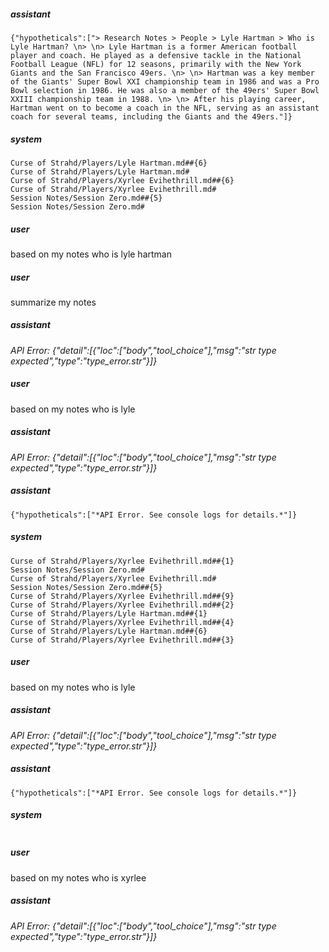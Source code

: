 ##### assistant
```lookup
{"hypotheticals":["> Research Notes > People > Lyle Hartman > Who is Lyle Hartman? \n> \n> Lyle Hartman is a former American football player and coach. He played as a defensive tackle in the National Football League (NFL) for 12 seasons, primarily with the New York Giants and the San Francisco 49ers. \n> \n> Hartman was a key member of the Giants' Super Bowl XXI championship team in 1986 and was a Pro Bowl selection in 1986. He was also a member of the 49ers' Super Bowl XXIII championship team in 1988. \n> \n> After his playing career, Hartman went on to become a coach in the NFL, serving as an assistant coach for several teams, including the Giants and the 49ers."]}
```

##### system
```sc-context
Curse of Strahd/Players/Lyle Hartman.md##{6}
Curse of Strahd/Players/Lyle Hartman.md#
Curse of Strahd/Players/Xyrlee Evihethrill.md##{6}
Curse of Strahd/Players/Xyrlee Evihethrill.md#
Session Notes/Session Zero.md##{5}
Session Notes/Session Zero.md#
```

##### user
based on my notes who is lyle hartman

##### user
summarize my notes

##### assistant
*API Error: {"detail":[{"loc":["body","tool_choice"],"msg":"str type expected","type":"type_error.str"}]}*

##### user
based on my notes who is lyle

##### assistant
*API Error: {"detail":[{"loc":["body","tool_choice"],"msg":"str type expected","type":"type_error.str"}]}*

##### assistant
```lookup
{"hypotheticals":["*API Error. See console logs for details.*"]}
```

##### system
```sc-context
Curse of Strahd/Players/Xyrlee Evihethrill.md##{1}
Session Notes/Session Zero.md#
Curse of Strahd/Players/Xyrlee Evihethrill.md#
Session Notes/Session Zero.md##{5}
Curse of Strahd/Players/Xyrlee Evihethrill.md##{9}
Curse of Strahd/Players/Xyrlee Evihethrill.md##{2}
Curse of Strahd/Players/Lyle Hartman.md##{1}
Curse of Strahd/Players/Xyrlee Evihethrill.md##{4}
Curse of Strahd/Players/Lyle Hartman.md##{6}
Curse of Strahd/Players/Xyrlee Evihethrill.md##{3}
```

##### user
based on my notes who is lyle

##### assistant
*API Error: {"detail":[{"loc":["body","tool_choice"],"msg":"str type expected","type":"type_error.str"}]}*

##### assistant
```lookup
{"hypotheticals":["*API Error. See console logs for details.*"]}
```

##### system
```sc-context
```

##### user
based on my notes who is xyrlee

##### assistant
*API Error: {"detail":[{"loc":["body","tool_choice"],"msg":"str type expected","type":"type_error.str"}]}*